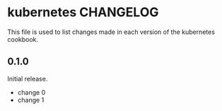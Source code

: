 # kubernetes CHANGELOG

This file is used to list changes made in each version of the kubernetes cookbook.

## 0.1.0

Initial release.

- change 0
- change 1
